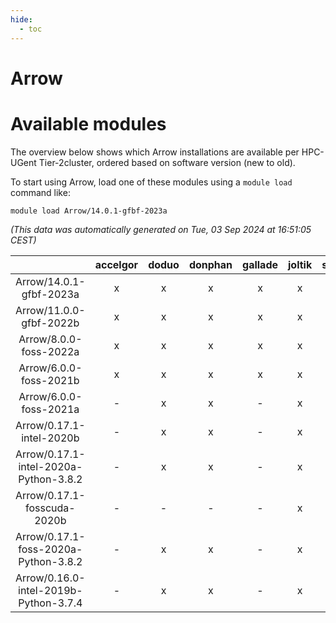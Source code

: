 ```yaml
---
hide:
  - toc
---
```


Arrow
=====

# Available modules


The overview below shows which Arrow installations are available per HPC-UGent Tier-2cluster, ordered based on software version (new to old).

To start using Arrow, load one of these modules using a `module load` command like:

```shell
module load Arrow/14.0.1-gfbf-2023a
```

*(This data was automatically generated on Tue, 03 Sep 2024 at 16:51:05 CEST)*  

| |accelgor|doduo|donphan|gallade|joltik|shinx|skitty|
| :---: | :---: | :---: | :---: | :---: | :---: | :---: | :---: |
|Arrow/14.0.1-gfbf-2023a|x|x|x|x|x|x|x|
|Arrow/11.0.0-gfbf-2022b|x|x|x|x|x|-|x|
|Arrow/8.0.0-foss-2022a|x|x|x|x|x|-|x|
|Arrow/6.0.0-foss-2021b|x|x|x|x|x|-|x|
|Arrow/6.0.0-foss-2021a|-|x|x|-|x|-|x|
|Arrow/0.17.1-intel-2020b|-|x|x|-|x|-|x|
|Arrow/0.17.1-intel-2020a-Python-3.8.2|-|x|x|-|x|-|x|
|Arrow/0.17.1-fosscuda-2020b|-|-|-|-|x|-|-|
|Arrow/0.17.1-foss-2020a-Python-3.8.2|-|x|x|-|x|-|x|
|Arrow/0.16.0-intel-2019b-Python-3.7.4|-|x|x|-|x|-|-|
